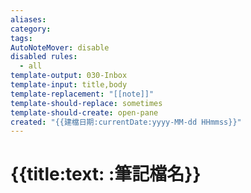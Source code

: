 ```yaml
---
aliases: 
category: 
tags: 
AutoNoteMover: disable
disabled rules:
  - all
template-output: 030-Inbox
template-input: title,body
template-replacement: "[[note]]"
template-should-replace: sometimes
template-should-create: open-pane
created: "{{建檔日期:currentDate:yyyy-MM-dd HHmmss}}"
---
```

# {{title:text: :筆記檔名}}



